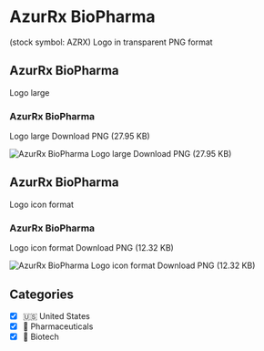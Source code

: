 # AzurRx BioPharma
 (stock symbol: AZRX) Logo in transparent PNG format

## AzurRx BioPharma
 Logo large

### AzurRx BioPharma
 Logo large Download PNG (27.95 KB)

![AzurRx BioPharma
 Logo large Download PNG (27.95 KB)](/img/orig/AZRX_BIG-b666114a.png)

## AzurRx BioPharma
 Logo icon format

### AzurRx BioPharma
 Logo icon format Download PNG (12.32 KB)

![AzurRx BioPharma
 Logo icon format Download PNG (12.32 KB)](/img/orig/AZRX-0c9c36ce.png)



## Categories
- [x] 🇺🇸 United States
- [x] 💊 Pharmaceuticals
- [x] 🧬 Biotech
